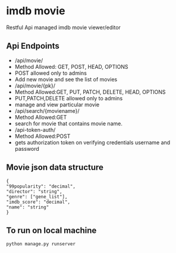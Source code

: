 # imdb movie

Restful Api managed imdb movie viewer/editor 

## Api Endpoints

- /api/movie/ 
 - Method Allowed: GET, POST, HEAD, OPTIONS
 - POST allowed only to admins
 - Add new movie and see the list of movies
- /api/movie/{pk}/
 - Method Allowed:GET, PUT, PATCH, DELETE, HEAD, OPTIONS
 - PUT,PATCH,DELETE allowed only to admins
 - manage and view particular movie
- /api/search/{moviename}/
 - Method Allowed:GET
 - search for movie that contains movie name.
- /api-token-auth/
 - Method Allowed:POST
 - gets authorization token on verifying credentials username and password

## Movie json data structure
    {
    "99popularity": "decimal",
    "director": "string",
    "genre": ["gene_list"],
    "imdb_score": "decimal",
    "name": "string"
    }



## To run on local machine
    python manage.py runserver

